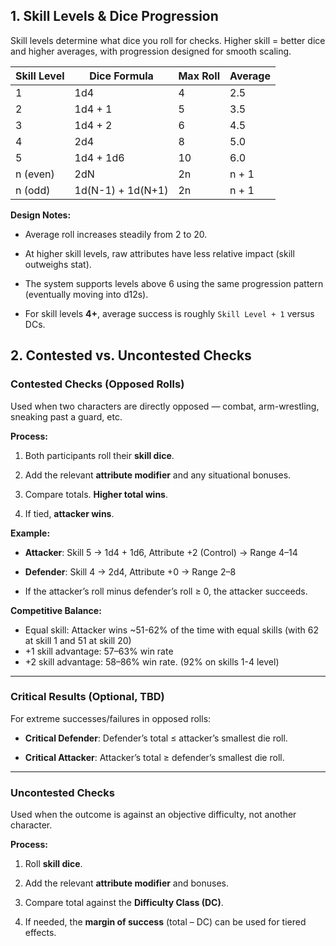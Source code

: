 ## 1. Skill Levels & Dice Progression 

Skill levels determine what dice you roll for checks. Higher skill = better dice and higher averages, with progression designed for smooth scaling.

| Skill Level | Dice Formula      | Max Roll | Average |
| ----------- | ----------------- | -------- | ------- |
| 1           | 1d4               | 4        | 2.5     |
| 2           | 1d4 + 1           | 5        | 3.5     |
| 3           | 1d4 + 2           | 6        | 4.5     |
| 4           | 2d4               | 8        | 5.0     |
| 5           | 1d4 + 1d6         | 10       | 6.0     |
| n (even)    | 2dN               | 2n       | n + 1   |
| n (odd)     | 1d(N-1) + 1d(N+1) | 2n       | n + 1   |


**Design Notes:**

- Average roll increases steadily from 2 to 20.
    
- At higher skill levels, raw attributes have less relative impact (skill outweighs stat).
    
- The system supports levels above 6 using the same progression pattern (eventually moving into d12s).
    
- For skill levels **4+**, average success is roughly `Skill Level + 1` versus DCs.

## 2. Contested vs. Uncontested Checks

### **Contested Checks** (Opposed Rolls)

Used when two characters are directly opposed — combat, arm-wrestling, sneaking past a guard, etc.

**Process:**

1. Both participants roll their **skill dice**.
    
2. Add the relevant **attribute modifier** and any situational bonuses.
    
3. Compare totals. **Higher total wins**.
    
4. If tied, **attacker wins**.
    

**Example:**

- **Attacker**: Skill 5 → 1d4 + 1d6, Attribute +2 (Control) → Range 4–14
    
- **Defender**: Skill 4 → 2d4, Attribute +0 → Range 2–8
    
- If the attacker’s roll minus defender’s roll ≥ 0, the attacker succeeds.
    

**Competitive Balance:**

- Equal skill: Attacker wins ~51-62% of the time with equal skills (with 62 at skill 1 and 51 at skill 20)
- +1 skill advantage: 57–63% win rate  
- +2 skill advantage: 58–86% win rate. (92% on skills 1-4 level)


---

### **Critical Results** (Optional, TBD)

For extreme successes/failures in opposed rolls:

- **Critical Defender**: Defender’s total ≤ attacker’s smallest die roll.
    
- **Critical Attacker**: Attacker’s total ≥ defender’s smallest die roll.

---

### **Uncontested Checks**

Used when the outcome is against an objective difficulty, not another character.

**Process:**

1. Roll **skill dice**.
    
2. Add the relevant **attribute modifier** and bonuses.
    
3. Compare total against the **Difficulty Class (DC)**.
    
4. If needed, the **margin of success** (total – DC) can be used for tiered effects.
